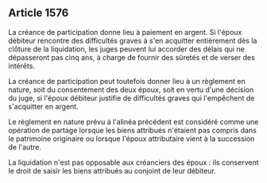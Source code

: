 Article 1576
----
La créance de participation donne lieu à paiement en argent. Si l'époux débiteur
rencontre des difficultés graves à s'en acquitter entièrement dès la clôture de
la liquidation, les juges peuvent lui accorder des délais qui ne dépasseront pas
cinq ans, à charge de fournir des sûretés et de verser des intérêts.

La créance de participation peut toutefois donner lieu à un règlement en nature,
soit du consentement des deux époux, soit en vertu d'une décision du juge, si
l'époux débiteur justifie de difficultés graves qui l'empêchent de s'acquitter
en argent.

Le règlement en nature prévu à l'alinéa précédent est considéré comme une
opération de partage lorsque les biens attribués n'étaient pas compris dans le
patrimoine originaire ou lorsque l'époux attributaire vient à la succession de
l'autre.

La liquidation n'est pas opposable aux créanciers des époux : ils conservent le
droit de saisir les biens attribués au conjoint de leur débiteur.
